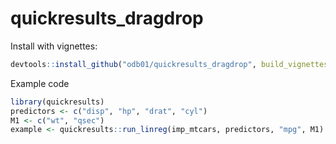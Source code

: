 # quickresults_dragdrop

Install with vignettes:

``` r
devtools::install_github("odb01/quickresults_dragdrop", build_vignettes = TRUE)
```

Example code

``` r
library(quickresults)
predictors <- c("disp", "hp", "drat", "cyl")
M1 <- c("wt", "qsec")
example <- quickresults::run_linreg(imp_mtcars, predictors, "mpg", M1)
```
